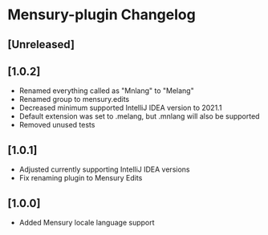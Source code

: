 <!-- Keep a Changelog guide -> https://keepachangelog.com -->

# Mensury-plugin Changelog

## [Unreleased]

## [1.0.2]
- Renamed everything called as "Mnlang" to "Melang"
- Renamed group to mensury.edits
- Decreased minimum supported IntelliJ IDEA version to 2021.1
- Default extension was set to .melang, but .mnlang will also be supported
- Removed unused tests

## [1.0.1]
- Adjusted currently supporting IntelliJ IDEA versions
- Fix renaming plugin to Mensury Edits

## [1.0.0]
- Added Mensury locale language support
